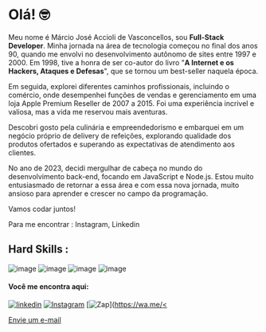 # Olá! 🤓

Meu nome é Márcio José Accioli de Vasconcellos, sou **Full-Stack Developer**. Minha jornada na área de tecnologia começou no final dos anos 90, quando me envolvi no desenvolvimento autônomo de sites entre 1997 e 2000. Em 1998, tive a honra de ser co-autor do livro 
"**A Internet e os Hackers, Ataques e Defesas**", que se tornou um best-seller naquela época.

Em seguida, explorei diferentes caminhos profissionais, incluindo o comércio, onde desempenhei funções de vendas e gerenciamento em uma loja Apple Premium Reseller de 2007 a 2015. Foi uma experiência incrivel e valiosa, mas a vida me reservou mais aventuras.

Descobri gosto pela culinária e empreendedorismo e embarquei em um negócio próprio de delivery de refeições, 
explorando qualidade dos produtos ofertados e superando as expectativas de atendimento aos clientes.

No ano de 2023, decidi mergulhar de cabeça no mundo do desenvolvimento back-end, focando em JavaScript e Node.js. Estou muito entusiasmado de retornar a essa área e com essa nova jornada, muito ansioso para aprender e crescer no campo da programação.

Vamos codar juntos!

Para me encontrar :
Instagram, Linkedin

## Hard Skills :

![image](https://img.shields.io/badge/HTML5-E34F26?style=for-the-badge&logo=html5&logoColor=white) ![image](https://img.shields.io/badge/CSS3-1572B6?style=for-the-badge&logo=css3&logoColor=white) ![image](https://img.shields.io/badge/JavaScript-323330?style=for-the-badge&logo=javascript&logoColor=F7DF1E) ![image](https://github.com/maccioli/maccioli/assets/42103535/3f6291ff-2c2e-474a-8e44-c26333da9506)

#### Você me encontra aqui:
[![linkedin](https://img.shields.io/badge/LinkedIn-0077B5?style=for-the-badge&logo=linkedin&logoColor=white)](https://www.linkedin.com/in/marcioaccioli/) [![Instagram](https://img.shields.io/badge/Instagram-E4405F?style=for-the-badge&logo=instagram&logoColor=white)](https://www.instagram.com/maccioli2021) [![Zap](https://img.shields.io/badge/WhatsApp-25D366?style=for-the-badge&logo=whatsapp&logoColor=white)]([https://wa.me/<](https://wa.me/5521988888401)

<a href="mailto:mjaccioli@gmail.com">Envie um e-mail</a>


